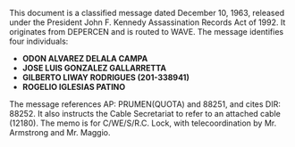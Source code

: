 This document is a classified message dated December 10, 1963, released under the President John F. Kennedy Assassination Records Act of 1992. It originates from DEPERCEN and is routed to WAVE. The message identifies four individuals:

*   **ODON ALVAREZ DELALA CAMPA**
*   **JOSE LUIS GONZALEZ GALLARRETTA**
*   **GILBERTO LIWAY RODRIGUES (201-338941)**
*   **ROGELIO IGLESIAS PATINO**

The message references AP: PRUMEN(QUOTA) and 88251, and cites DIR: 88252. It also instructs the Cable Secretariat to refer to an attached cable (12180). The memo is for C/WE/S/R.C. Lock, with telecoordination by Mr. Armstrong and Mr. Maggio.

